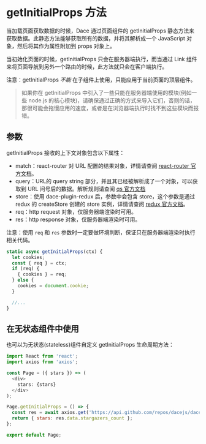 # getInitialProps 方法

当加载页面获取数据的时候，Dace 通过页面组件的 getInitialProps 静态方法来获取数据。此静态方法能够获取所有的数据，并将其解析成一个 JavaScript 对象，然后将其作为属性附加到 props 对象上。

当初始化页面的时候，getInitialProps 只会在服务器端执行，而当通过 Link 组件来将页面导航到另外一个路由的时候，此方法就只会在客户端执行。

注意：getInitialProps *不能* 在子组件上使用，只能应用于当前页面的顶层组件。

>如果你在 getInitialProps 中引入了一些只能在服务器端使用的模块(例如一些 node.js 的核心模块)，请确保通过正确的方式来导入它们，否则的话，那很可能会拖慢应用的速度，或者是在浏览器端执行时找不到这些模块而报错。

## 参数
getInitialProps 接收的上下文对象包含以下属性：

- match：react-router 对 URL 配置的结果对象，详情请查阅 [react-router 官方文档](https://reacttraining.com/react-router/web/api/match)。
- query：URL的 query string 部分，并且其已经被解析成了一个对象，可以获取到 URL 问号后的数据。解析规则请查阅 [qs 官方文档](https://www.npmjs.com/package/qs)
- store：使用 dace-plugin-redux 后，参数中会包含 store，这个参数是通过 redux 的 createStore 创建的 store 实例，详情请查阅 [redux 官方文档](https://redux.js.org/api/store)。
- req：http request 对象，仅服务器端渲染时可用。
- res：http response 对象，仅服务器端渲染时可用。

注意：使用 `req` 和 `res` 参数时一定要做环境判断，保证只在服务器端渲染时执行相关代码。

```js
static async getInitialProps(ctx) {
  let cookies;
  const { req } = ctx;
  if (req) {
    { cookies } = req;
  } else {
    cookies = document.cookie;
  }

  //...
}
```

## 在无状态组件中使用
也可以为无状态(stateless)组件自定义 getInitialProps 生命周期方法：

```js
import React from 'react';
import axios from 'axios';

const Page = ({ stars }) => (
  <div>
    stars: {stars}
  </div>
);

Page.getInitialProps = () => {
  const res = await axios.get('https://api.github.com/repos/dacejs/dace');
  return { stars: res.data.stargazers_count };
};

export default Page;
```

